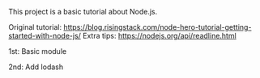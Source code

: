 This project is a basic tutorial about Node.js.

Original tutorial: https://blog.risingstack.com/node-hero-tutorial-getting-started-with-node-js/
Extra tips: https://nodejs.org/api/readline.html

1st: Basic module

2nd: Add lodash
